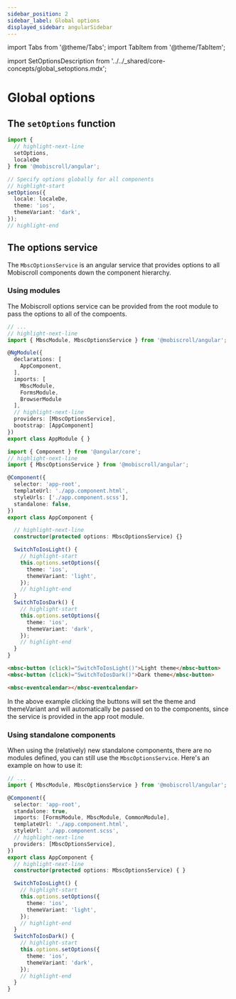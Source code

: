```yaml
---
sidebar_position: 2
sidebar_label: Global options
displayed_sidebar: angularSidebar
---
```


import Tabs from '@theme/Tabs';
import TabItem from '@theme/TabItem';

import SetOptionsDescription from '../../_shared/core-concepts/global_setoptions.mdx';

# Global options

## The `setOptions` function

<SetOptionsDescription />

```ts title="app.component.ts"
import {
  // highlight-next-line
  setOptions,
  localeDe
} from '@mobiscroll/angular';

// Specify options globally for all components
// highlight-start
setOptions({
  locale: localeDe,
  theme: 'ios',
  themeVariant: 'dark',
});
// highlight-end
```

## The options service

The `MbscOptionsService` is an angular service that provides options to all Mobiscroll components down the component hierarchy.

### Using modules

The Mobiscroll options service can be provided from the root module to pass the options to all of the compoents.

<Tabs label="Somelabel">
  <TabItem value="app.module" label="app.module.ts">

```ts
// ...
// highlight-next-line
import { MbscModule, MbscOptionsService } from '@mobiscroll/angular';

@NgModule({
  declarations: [
    AppComponent,
  ],
  imports: [
    MbscModule,
    FormsModule,
    BrowserModule
  ],
  // highlight-next-line
  providers: [MbscOptionsService],
  bootstrap: [AppComponent]
})
export class AppModule { }
```

  </TabItem>
  <TabItem value="app.component.ts" label="app.component.ts">

```ts
import { Component } from '@angular/core';
// highlight-next-line
import { MbscOptionsService } from '@mobiscroll/angular';

@Component({
  selector: 'app-root',
  templateUrl: './app.component.html',
  styleUrls: ['./app.component.scss'],
  standalone: false,
})
export class AppComponent {

  // highlight-next-line
  constructor(protected options: MbscOptionsService) {}

  SwitchToIosLight() {
    // highlight-start
    this.options.setOptions({
      theme: 'ios',
      themeVariant: 'light',
    });
    // highlight-end
  }
  SwitchToIosDark() {
    // highlight-start
    this.options.setOptions({
      theme: 'ios',
      themeVariant: 'dark',
    });
    // highlight-end
  }
}

```

  </TabItem>
  <TabItem value="app.component.html" label="app.component.html">

```html
<mbsc-button (click)="SwitchToIosLight()">Light theme</mbsc-button>
<mbsc-button (click)="SwitchToIosDark()">Dark theme</mbsc-button>

<mbsc-eventcalendar></mbsc-eventcalendar>
```

  </TabItem>
</Tabs>

In the above example clicking the buttons will set the theme and themeVariant and will automatically be passed on to the components, since the service is provided in the app root module.


### Using standalone components

When using the (relatively) new standalone components, there are no modules defined, you can still use the `MbscOptionsService`. Here's an example on how to use it:

```ts title="app.component.ts"
// ...
import { MbscModule, MbscOptionsService } from '@mobiscroll/angular';

@Component({
  selector: 'app-root',
  standalone: true,
  imports: [FormsModule, MbscModule, CommonModule],
  templateUrl: './app.component.html',
  styleUrl: './app.component.scss',
  // highlight-next-line
  providers: [MbscOptionsService],
})
export class AppComponent {
  // highlight-next-line
  constructor(protected options: MbscOptionsService) { }

  SwitchToIosLight() {
    // highlight-start
    this.options.setOptions({
      theme: 'ios',
      themeVariant: 'light',
    });
    // highlight-end
  }
  SwitchToIosDark() {
    // highlight-start
    this.options.setOptions({
      theme: 'ios',
      themeVariant: 'dark',
    });
    // highlight-end
  }
}
```